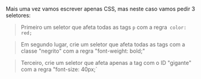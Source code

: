 Mais uma vez vamos escrever apenas CSS, mas neste caso vamos pedir 3 seletores:

> Primeiro um seletor que afeta todas as tags `p` com a regra` color: red;`

> Em segundo lugar, crie um seletor que afeta todas as tags com a classe "negrito" com a regra "font-weight: bold;"

> Terceiro, crie um seletor que afeta apenas a tag com o ID "gigante" com a regra "font-size: 40px;`